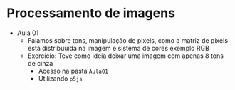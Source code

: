 # Processamento de imagens

- Aula 01
    - Falamos sobre tons, manipulação de pixels, como a matriz de pixels está distribuuida na imagem e sistema de cores exemplo RGB
    - Exercício: Teve como ideia deixar uma imagem com apenas 8 tons de cinza 
        - Acesso na pasta `Aula01`
        - Utilizando `p5js`